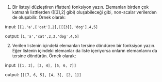  1) Bir listeyi düzleştiren (flatten) fonksiyon yazın. Elemanları birden çok katmanlı listtlerden ([[3],2] gibi) oluşabileceği gibi, non-scalar verilerden de oluşabilir. Örnek olarak:

input: `[[1,'a',['cat'],2],[[[3]],'dog'],4,5]` 

output: `[1,'a','cat',2,3,'dog',4,5]`



2) Verilen listenin içindeki elemanları tersine döndüren bir fonksiyon yazın. Eğer listenin içindeki elemanlar da liste içeriyorsa onların elemanlarını da tersine döndürün. Örnek olarak: 

input: `[[1, 2], [3, 4], [5, 6, 7]]`

output: `[[[7, 6, 5], [4, 3], [2, 1]]`
